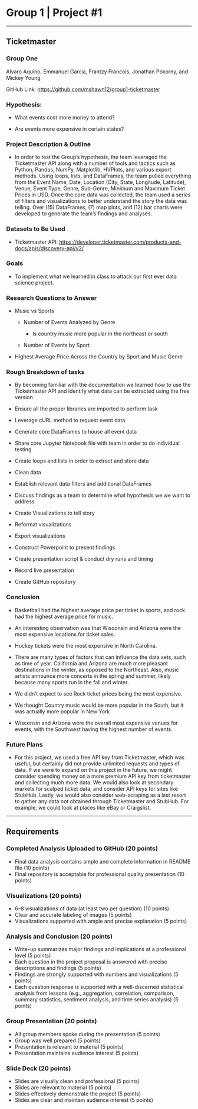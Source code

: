 # Group 1 | Project #1
----------------
## Ticketmaster

### Group One

Alvaro Aquino, Emmanuel Garcia, Frantzy Francois, Jonathan Pokorny, and Mickey Young

GitHub Link: https://github.com/mshawn12/group1-ticketmaster


### Hypothesis: 

- What events cost more money to attend?

- Are events more expensive in certain states?

### Project Description & Outline

- In order to test the Group’s hypothesis, the team leveraged the Ticketmaster API along with a number of tools and tactics such as Python, Pandas, NumPy, Matplotlib, HVPlots, and various export methods. Using loops, lists, and DataFrames, the team pulled everything from the Event Name, Date, Location (City, State, Longitude, Latitude), Venue, Event Type, Genre, Sub-Genre, Minimum and Maximum Ticket Prices in USD. Once the core data was collected, the team used a series of filters and visualizations to better understand the story the data was telling. Over (15) DataFrames, (7) map plots, and (12) bar charts were developed to generate the team’s findings and analyses.

### Datasets to Be Used

- Ticketmaster API: https://developer.ticketmaster.com/products-and-docs/apis/discovery-api/v2/

### Goals

- To implement what we learned in class to attack our first ever data science project.

### Research Questions to Answer

- Music vs Sports

    - Number of Events Analyzed by Genre
        - Is country music more popular in the northeast or south

    - Number of Events by Sport

- Highest Average Price Across the Country by Sport and Music Genre


### Rough Breakdown of tasks

- By becoming familiar with the documentation we learned how to use the Ticketmaster API and identify what data can be extracted using the free version 

- Ensure all the proper libraries are imported to perform task

- Leverage cURL method to request event data

- Generate core DataFrames to house all event data

- Share core Jupyter Notebook file with team in order to do individual testing

- Create loops and lists in order to extract and store data

- Clean data 

- Establish relevant data filters and additional DataFrames 

- Discuss findings as a team to determine what hypothesis we we want to address

- Create Visualizations to tell story

- Reformat visualizations

- Export visualizations

- Construct Powerpoint to present findings

- Create presentation script & conduct dry runs and timing

- Record live presentation

- Create GitHub repository


### Conclusion

- Basketball had the highest average price per ticket in sports, and rock had the highest average price for music.

- An interesting observation was that Wisconsin and Arizona were the most expensive locations for ticket sales.

- Hockey tickets were the most expensive in North Carolina.

- There are many types of factors that can influence the data sets, such as time of year.  California and Arizona are much more pleasant destinations in the winter, as opposed to the Northeast.  Also, music artists announce more concerts in the spring and summer, likely because many sports run in the fall and winter.

- We didn’t expect to see Rock ticket prices being the most expensive.

- We thought Country music would be more popular in the South, but it was actually more popular in New York

- Wisconsin and Arizona were the overall most expensive venues for events, with the Southwest having the highest number of events.


### Future Plans

- For this project, we used a free API key from Ticketmaster, which was useful, but certainly did not provide unlimited requests and types of data.  If we were to expand on this project in the future, we might consider spending money on a more premium API key from ticketmaster and collecting much more data.  We would also look at secondary markets for scalped ticket data, and consider API keys for sites like StubHub.  Lastly, we would also consider web-scraping as a last resort to gather any data not obtained through Ticketmaster and StubHub.  For example, we could look at places like eBay or Craigslist.
----------

## Requirements
### Completed Analysis Uploaded to GitHub (20 points)
- Final data analysis contains ample and complete information in README file (10 points)
- Final repository is acceptable for professional quality presentation (10 points)
### Visualizations (20 points)
- 6–8 visualizations of data (at least two per question) (10 points)
- Clear and accurate labeling of images (5 points)
- Visualizations supported with ample and precise explanation (5 points)
### Analysis and Conclusion (20 points)
- Write-up summarizes major findings and implications at a professional level (5 points)
- Each question in the project proposal is answered with precise descriptions and findings (5 points)
- Findings are strongly supported with numbers and visualizations (5 points)
- Each question response is supported with a well-discerned statistical analysis from lessons (e.g., aggregation, correlation, comparison, summary statistics, sentiment analysis, and time series analysis) (5 points)
### Group Presentation (20 points)
- All group members spoke during the presentation (5 points)
- Group was well prepared (5 points)
- Presentation is relevant to material (5 points)
- Presentation maintains audience interest (5 points)
### Slide Deck (20 points)
- Slides are visually clean and professional (5 points)
- Slides are relevant to material (5 points)
- Slides effectively demonstrate the project (5 points)
- Slides are clear and maintain audience interest (5 points)

